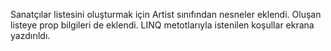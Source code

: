 Sanatçılar listesini oluşturmak için Artist sınıfından nesneler eklendi. Oluşan listeye prop bilgileri de eklendi. LINQ metotlarıyla istenilen koşullar ekrana yazdırıldı. 
